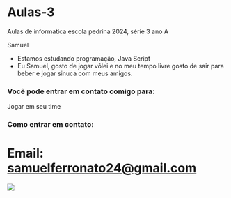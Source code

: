# Aulas-3

Aulas de informatica escola pedrina 2024, série 3 ano A

Samuel

- Estamos estudando programação, Java Script
- Eu Samuel, gosto de jogar vôlei e no meu tempo livre gosto de sair para beber e jogar sinuca com meus amigos.

 ### Você pode entrar em contato comigo para:
Jogar em seu time
 ### Como entrar em contato: 
# Email: samuelferronato24@gmail.com

![](https://media1.tenor.com/m/bIWKGrYb0FIAAAAC/crazy-dance-funny-dance.gif)




